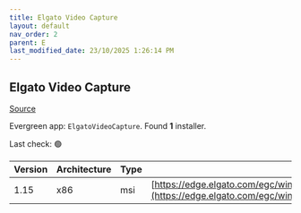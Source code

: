 ```yaml
---
title: Elgato Video Capture
layout: default
nav_order: 2
parent: E
last_modified_date: 23/10/2025 1:26:14 PM
---
```


## Elgato Video Capture

[Source](https://www.elgato.com/us/en/p/video-capture)

Evergreen app: `ElgatoVideoCapture`. Found **1** installer.

Last check: 🟢

| Version | Architecture | Type | URI                                                                                                                                                                  |
| ------- | ------------ | ---- | -------------------------------------------------------------------------------------------------------------------------------------------------------------------- |
| 1.15    | x86          | msi  | [https://edge.elgato.com/egc/windows/evcw/1.15/final/VideoCaptureSetup_1.15.2.msi](https://edge.elgato.com/egc/windows/evcw/1.15/final/VideoCaptureSetup_1.15.2.msi) |
